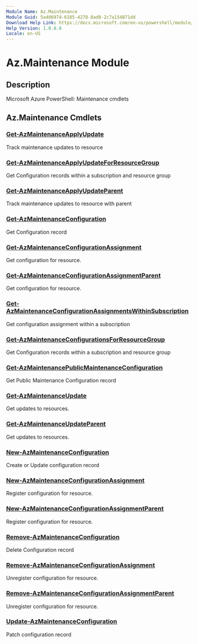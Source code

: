 ```yaml
---
Module Name: Az.Maintenance
Module Guid: 5a406974-6185-4278-8ad8-2c7a154871dd
Download Help Link: https://docs.microsoft.com/en-us/powershell/module/az.maintenance
Help Version: 1.0.0.0
Locale: en-US
---
```


# Az.Maintenance Module
## Description
Microsoft Azure PowerShell: Maintenance cmdlets

## Az.Maintenance Cmdlets
### [Get-AzMaintenanceApplyUpdate](Get-AzMaintenanceApplyUpdate.md)
Track maintenance updates to resource

### [Get-AzMaintenanceApplyUpdateForResourceGroup](Get-AzMaintenanceApplyUpdateForResourceGroup.md)
Get Configuration records within a subscription and resource group

### [Get-AzMaintenanceApplyUpdateParent](Get-AzMaintenanceApplyUpdateParent.md)
Track maintenance updates to resource with parent

### [Get-AzMaintenanceConfiguration](Get-AzMaintenanceConfiguration.md)
Get Configuration record

### [Get-AzMaintenanceConfigurationAssignment](Get-AzMaintenanceConfigurationAssignment.md)
Get configuration for resource.

### [Get-AzMaintenanceConfigurationAssignmentParent](Get-AzMaintenanceConfigurationAssignmentParent.md)
Get configuration for resource.

### [Get-AzMaintenanceConfigurationAssignmentsWithinSubscription](Get-AzMaintenanceConfigurationAssignmentsWithinSubscription.md)
Get configuration assignment within a subscription

### [Get-AzMaintenanceConfigurationsForResourceGroup](Get-AzMaintenanceConfigurationsForResourceGroup.md)
Get Configuration records within a subscription and resource group

### [Get-AzMaintenancePublicMaintenanceConfiguration](Get-AzMaintenancePublicMaintenanceConfiguration.md)
Get Public Maintenance Configuration record

### [Get-AzMaintenanceUpdate](Get-AzMaintenanceUpdate.md)
Get updates to resources.

### [Get-AzMaintenanceUpdateParent](Get-AzMaintenanceUpdateParent.md)
Get updates to resources.

### [New-AzMaintenanceConfiguration](New-AzMaintenanceConfiguration.md)
Create or Update configuration record

### [New-AzMaintenanceConfigurationAssignment](New-AzMaintenanceConfigurationAssignment.md)
Register configuration for resource.

### [New-AzMaintenanceConfigurationAssignmentParent](New-AzMaintenanceConfigurationAssignmentParent.md)
Register configuration for resource.

### [Remove-AzMaintenanceConfiguration](Remove-AzMaintenanceConfiguration.md)
Delete Configuration record

### [Remove-AzMaintenanceConfigurationAssignment](Remove-AzMaintenanceConfigurationAssignment.md)
Unregister configuration for resource.

### [Remove-AzMaintenanceConfigurationAssignmentParent](Remove-AzMaintenanceConfigurationAssignmentParent.md)
Unregister configuration for resource.

### [Update-AzMaintenanceConfiguration](Update-AzMaintenanceConfiguration.md)
Patch configuration record

